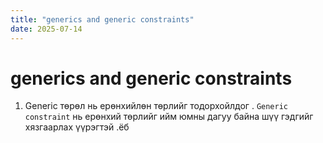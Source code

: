 ```yaml
---
title: "generics and generic constraints"
date: 2025-07-14
---
```


# generics and generic constraints

1. Generic төрөл нь ерөнхийлөн төрлийг тодорхойлдог . `Generic constraint` нь ерөнхий төрлийг ийм юмны дагуу байна шүү гэдгийг хязгаарлах үүрэгтэй .ёб
